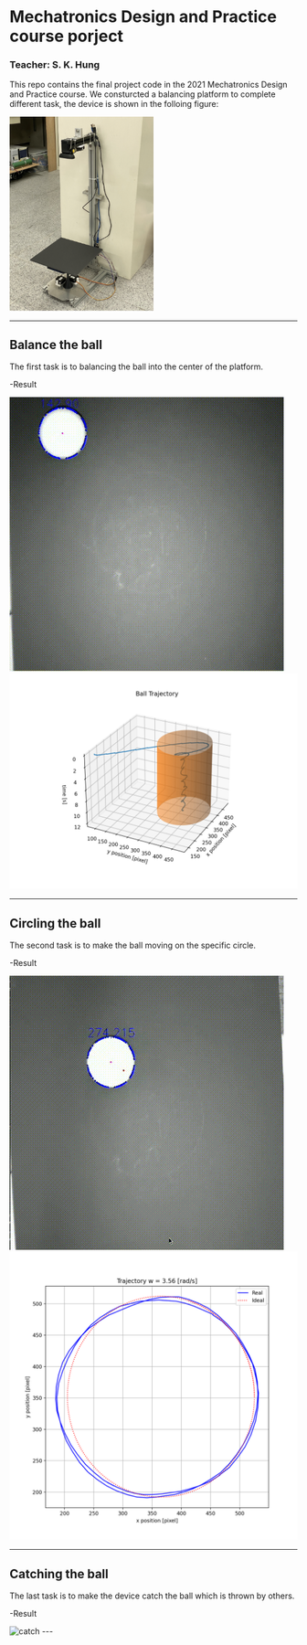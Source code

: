 # Mechatronics Design and Practice course porject
### Teacher: S. K. Hung
This repo contains the final project code in the 2021 Mechatronics Design and Practice course.
We consturcted a balancing platform to complete different task, the device is shown in the folloing figure:

<img src="img/setup.png" alt = "setup" title = "setup" width = "50%">

---

## Balance the ball
The first task is to balancing the ball into the center of the platform.

-Result

<img src="img/con.gif" alt = "convergence" title = "conv">

<img src="img/cona.png" alt = "analyze" title = "conv">

---

## Circling the ball
The second task is to make the ball moving on the specific circle.

-Result

<img src="img/cir.gif" alt = "circle" title = "cir">

<img src="img/cira.png" alt = "analyze" title = "cir">

---

## Catching the ball
The last task is to make the device catch the ball which is thrown by others.

-Result

<img src="img/catch.gif" alt = "catch" title = "catch">
---